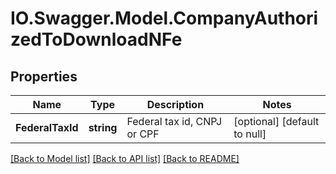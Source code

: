 # IO.Swagger.Model.CompanyAuthorizedToDownloadNFe
## Properties

Name | Type | Description | Notes
------------ | ------------- | ------------- | -------------
**FederalTaxId** | **string** | Federal tax id, CNPJ or CPF | [optional] [default to null]

[[Back to Model list]](../README.md#documentation-for-models) [[Back to API list]](../README.md#documentation-for-api-endpoints) [[Back to README]](../README.md)

